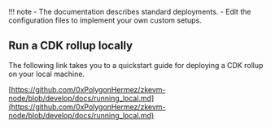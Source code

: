 !!! note
    - The documentation describes standard deployments.
    - Edit the configuration files to implement your own custom setups.

## Run a CDK rollup locally

The following link takes you to a quickstart guide for deploying a CDK rollup on your local machine.

[https://github.com/0xPolygonHermez/zkevm-node/blob/develop/docs/running_local.md](https://github.com/0xPolygonHermez/zkevm-node/blob/develop/docs/running_local.md)
